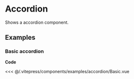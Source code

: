 <script setup>
import Basic from '../.vitepress/components/examples/accordion/Basic.vue'
</script>

# Accordion

Shows a accordion component.

## Examples

### Basic accordion
<Example>
  <Basic />
</Example>

**Code**

<<< @/.vitepress/components/examples/accordion/Basic.vue
